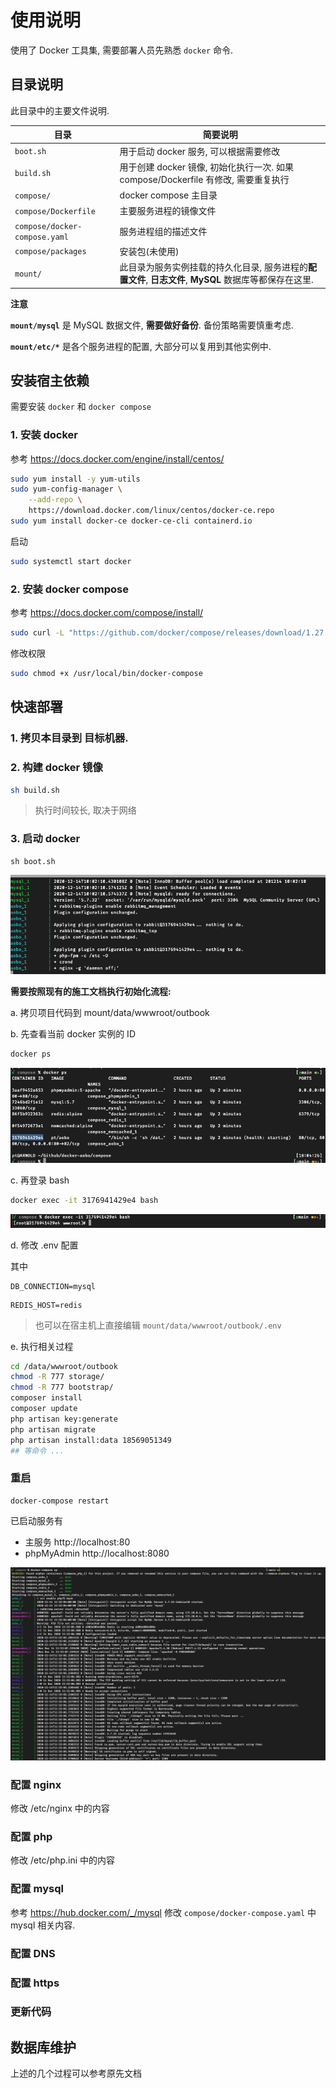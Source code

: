 # 使用说明

使用了 Docker 工具集, 需要部署人员先熟悉 `docker` 命令.

## 目录说明

此目录中的主要文件说明. 

|目录|简要说明|
|-----|-----|
|`boot.sh`| 用于启动 docker 服务, 可以根据需要修改|
|`build.sh`| 用于创建 docker 镜像, 初始化执行一次. 如果 compose/Dockerfile 有修改, 需要重复执行|
|`compose/` | docker compose 主目录|
|`compose/Dockerfile`| 主要服务进程的镜像文件|
|`compose/docker-compose.yaml`| 服务进程组的描述文件 |
|`compose/packages`| 安装包(未使用)|
|`mount/` | 此目录为服务实例挂载的持久化目录, 服务进程的**配置文件**, **日志文件**, **MySQL** 数据库等都保存在这里.|

**注意**

**`mount/mysql`** 是 MySQL 数据文件, **需要做好备份**.  备份策略需要慎重考虑.

**`mount/etc/*`** 是各个服务进程的配置, 大部分可以复用到其他实例中. 

## 安装宿主依赖

需要安装 `docker` 和 `docker compose`

### 1. 安装 docker

参考 https://docs.docker.com/engine/install/centos/

```bash
sudo yum install -y yum-utils
sudo yum-config-manager \
    --add-repo \
    https://download.docker.com/linux/centos/docker-ce.repo
sudo yum install docker-ce docker-ce-cli containerd.io
```

启动
```bash
sudo systemctl start docker
```

### 2. 安装 docker compose 

参考 https://docs.docker.com/compose/install/

```bash
sudo curl -L "https://github.com/docker/compose/releases/download/1.27.4/docker-compose-$(uname -s)-$(uname -m)" -o /usr/local/bin/docker-compose
```
修改权限
```bash
sudo chmod +x /usr/local/bin/docker-compose
```

## 快速部署

### 1. **拷贝本目录到 目标机器.**

### 2. 构建 docker 镜像

```bash
sh build.sh
```
> 执行时间较长, 取决于网络
### 3. 启动 docker
```
sh boot.sh
```

![docker-compose up](./images/up.png)

**需要按照现有的施工文档执行初始化流程:**


a. 拷贝项目代码到 mount/data/wwwroot/outbook

b. 先查看当前 docker 实例的 ID

```bash
docker ps
```
![docker ps](./images/ps.png)

c. 再登录 bash
```bash
docker exec -it 3176941429e4 bash
```
![docker exec](./images/bash.png)


d. 修改 .env 配置 

其中

```
DB_CONNECTION=mysql
```
```
REDIS_HOST=redis
```

> 也可以在宿主机上直接编辑 `mount/data/wwwroot/outbook/.env`

e. 执行相关过程

```bash
cd /data/wwwroot/outbook
chmod -R 777 storage/
chmod -R 777 bootstrap/
composer install
composer update
php artisan key:generate
php artisan migrate
php artisan install:data 18569051349
## 等命令 ...
```

### 重启

```
docker-compose restart
```

已启动服务有
 
- 主服务 http://localhost:80 
- phpMyAdmin http://localhost:8080

![run](./images/run.png)

### 配置 nginx

修改 /etc/nginx 中的内容

### 配置 php

修改 /etc/php.ini 中的内容

### 配置 mysql

参考  https://hub.docker.com/_/mysql  修改 `compose/docker-compose.yaml` 中 mysql 相关内容. 

### 配置 DNS
### 配置 https
### 更新代码
## 数据库维护

上述的几个过程可以参考原先文档
